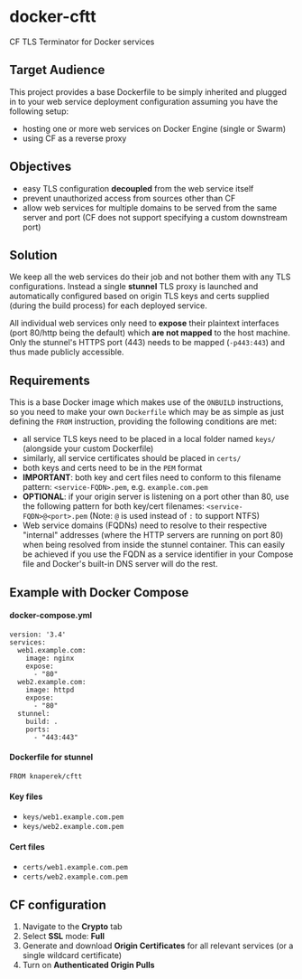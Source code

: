 # docker-cftt
CF TLS Terminator for Docker services

## Target Audience
This project provides a base Dockerfile to be simply inherited and plugged in to your web service deployment configuration assuming you have the following setup:

* hosting one or more web services on Docker Engine (single or Swarm)
* using CF as a reverse proxy

## Objectives
* easy TLS configuration **decoupled** from the web service itself
* prevent unauthorized access from sources other than CF
* allow web services for multiple domains to be served from the same server and port (CF does not support specifying a custom downstream port)

## Solution
We keep all the web services do their job and not bother them with any TLS configurations. Instead a single **stunnel** TLS proxy is launched and automatically configured based on origin TLS keys and certs supplied (during the build process) for each deployed service.

All individual web services only need to **expose** their plaintext interfaces (port 80/http being the default) which **are not mapped** to the host machine. Only the stunnel's HTTPS port (443) needs to be mapped (`-p443:443`) and thus made publicly accessible.

## Requirements
This is a base Docker image which makes use of the `ONBUILD` instructions, so you need to make your own `Dockerfile` which may be as simple as just defining the `FROM` instruction, providing the following conditions are met:
* all service TLS keys need to be placed in a local folder named `keys/` (alongside your custom Dockerfile)
* similarly, all service certificates should be placed in `certs/`
* both keys and certs need to be in the `PEM` format
* **IMPORTANT**: both key and cert files need to conform to this filename pattern: `<service-FQDN>.pem`, e.g. `example.com.pem`
* **OPTIONAL**: if your origin server is listening on a port other than 80, use the following pattern for both key/cert filenames: `<service-FQDN>@<port>.pem` (Note: `@` is used instead of `:` to support NTFS)
* Web service domains (FQDNs) need to resolve to their respective "internal" addresses (where the HTTP servers are running on port 80) when being resolved from inside the stunnel container. This can easily be achieved if you use the FQDN as a service identifier in your Compose file and Docker's built-in DNS server will do the rest.

## Example with Docker Compose
#### docker-compose.yml
```
version: '3.4'
services:
  web1.example.com:
    image: nginx
    expose:
      - "80"
  web2.example.com:
    image: httpd
    expose:
      - "80"
  stunnel:
    build: .
    ports:
      - "443:443"
```
#### Dockerfile for stunnel
```
FROM knaperek/cftt
```
#### Key files
* `keys/web1.example.com.pem`
* `keys/web2.example.com.pem`

#### Cert files
* `certs/web1.example.com.pem`
* `certs/web2.example.com.pem`

## CF configuration
1. Navigate to the **Crypto** tab
2. Select **SSL** mode: **Full**
3. Generate and download **Origin Certificates** for all relevant services (or a single wildcard certificate)
4. Turn on **Authenticated Origin Pulls**
